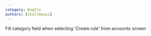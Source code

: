 ```yaml
---
category: Bugfix
authors: [shall0pass]
---
```


Fill category field when selecting 'Create rule' from accounts screen

